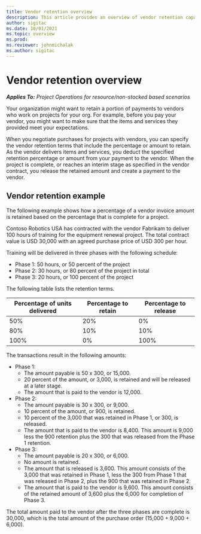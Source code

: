 ```yaml
---
title: Vendor retention overview
description: This article provides an overview of vendor retention capabilities.
author: sigitac
ms.date: 10/01/2021
ms.topic: overview
ms.prod:
ms.reviewer: johnmichalak
ms.author: sigitac
---
```


# Vendor retention overview

_**Applies To:** Project Operations for resource/non-stocked based scenarios_

Your organization might want to retain a portion of payments to vendors who work on projects for your org. For example, before you pay your vendor, you might want to make sure that the items and services they provided meet your expectations.

When you negotiate purchases for projects with vendors, you can specify the vendor retention terms that include the percentage or amount to retain. As the vendor delivers items and services, you deduct the specified retention percentage or amount from your payment to the vendor. When the project is complete, or reaches an interim stage as specified in the vendor contract, you release the retained amount and create a payment to the vendor.

## Vendor retention example

The following example shows how a percentage of a vendor invoice amount is retained based on the percentage that is complete for a project.

Contoso Robotics USA has contracted with the vendor Fabrikam to deliver 100 hours of training for the equipment renewal project. The total contract value is USD 30,000 with an agreed purchase price of USD 300 per hour.

Training will be delivered in three phases with the following schedule:

- Phase 1: 50 hours, or 50 percent of the project
- Phase 2: 30 hours, or 80 percent of the project in total
- Phase 3: 20 hours, or 100 percent of the project

The following table lists the retention terms.

| **Percentage of units delivered** | **Percentage to retain** | **Percentage to release** |
| --- | --- | --- |
| 50% | 20% | 0% |
| 80% | 10% | 10% |
| 100% | 0% | 100% |

The transactions result in the following amounts:

- Phase 1:
  - The amount payable is 50 x 300, or 15,000.
  - 20 percent of the amount, or 3,000, is retained and will be released at a later stage.
  - The amount that is paid to the vendor is 12,000.
- Phase 2:
  - The amount payable is 30 x 300, or 9,000.
  - 10 percent of the amount, or 900, is retained.
  - 10 percent of the 3,000 that was retained in Phase 1, or 300, is released.
  - The amount that is paid to the vendor is 8,400. This amount is 9,000 less the 900 retention plus the 300 that was released from the Phase 1 retention.
- Phase 3:
  - The amount payable is 20 x 300, or 6,000.
  - No amount is retained.
  - The amount that is released is 3,600. This amount consists of the 3,000 that was retained in Phase 1, less the 300 from Phase 1 that was released in Phase 2, plus the 900 that was retained in Phase 2.
  - The amount that is paid to the vendor is 9,600. This amount consists of the retained amount of 3,600 plus the 6,000 for completion of Phase 3.

The total amount paid to the vendor after the three phases are complete is 30,000, which is the total amount of the purchase order (15,000 + 9,000 + 6,000).
